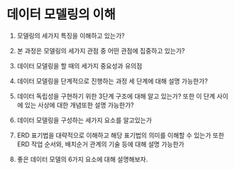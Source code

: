 # 데이터 모델링의 이해

1. 모델링의 세가지 특징을 이해하고 있는가?

2. 본 과정은 모델링의 세가지 관점 중 어떤 관점에 집중하고 있는가?

3. 데이터 모델링을 할 때의 세가지 중요성과 유의점

4. 데이터 모델링을 단계적으로 진행하는 과정 세 단계에 대해 설명 가능한가?

5. 데이터 독립성을 구현하기 위한 3단계 구조에 대해 알고 있는가?
또한 이 단계 사이에 있는 사상에 대한 개념또한 설명 가능한가?

6. 데이터 모델링을 구성하는 세가지 요소를 알고있는가

7. ERD 표기법을 대략적으로 이해하고 해당 표기법의 의미를 이해할 수 있는가 또한 ERD 작업 순서와, 배치순거 관계의 기술 등에 대해 설명 가능한가

8. 좋은 데이터 모델의 6가지 요소에 대해 설명해보자.